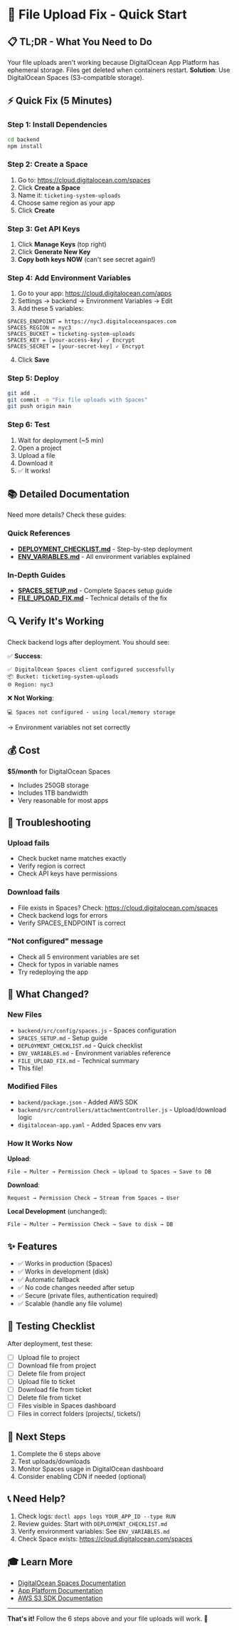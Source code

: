 # 🔧 File Upload Fix - Quick Start

## 📋 TL;DR - What You Need to Do

Your file uploads aren't working because DigitalOcean App Platform has ephemeral storage. Files get deleted when containers restart. **Solution**: Use DigitalOcean Spaces (S3-compatible storage).

## ⚡ Quick Fix (5 Minutes)

### Step 1: Install Dependencies
```bash
cd backend
npm install
```

### Step 2: Create a Space
1. Go to: https://cloud.digitalocean.com/spaces
2. Click **Create a Space**
3. Name it: `ticketing-system-uploads`
4. Choose same region as your app
5. Click **Create**

### Step 3: Get API Keys
1. Click **Manage Keys** (top right)
2. Click **Generate New Key**
3. **Copy both keys NOW** (can't see secret again!)

### Step 4: Add Environment Variables
1. Go to your app: https://cloud.digitalocean.com/apps
2. Settings → backend → Environment Variables → Edit
3. Add these 5 variables:

```
SPACES_ENDPOINT = https://nyc3.digitaloceanspaces.com
SPACES_REGION = nyc3
SPACES_BUCKET = ticketing-system-uploads
SPACES_KEY = [your-access-key] ✓ Encrypt
SPACES_SECRET = [your-secret-key] ✓ Encrypt
```

4. Click **Save**

### Step 5: Deploy
```bash
git add .
git commit -m "Fix file uploads with Spaces"
git push origin main
```

### Step 6: Test
1. Wait for deployment (~5 min)
2. Open a project
3. Upload a file
4. Download it
5. ✅ It works!

## 📚 Detailed Documentation

Need more details? Check these guides:

### Quick References
- **[DEPLOYMENT_CHECKLIST.md](DEPLOYMENT_CHECKLIST.md)** - Step-by-step deployment
- **[ENV_VARIABLES.md](ENV_VARIABLES.md)** - All environment variables explained

### In-Depth Guides
- **[SPACES_SETUP.md](SPACES_SETUP.md)** - Complete Spaces setup guide
- **[FILE_UPLOAD_FIX.md](FILE_UPLOAD_FIX.md)** - Technical details of the fix

## 🔍 Verify It's Working

Check backend logs after deployment. You should see:

✅ **Success**:
```
✅ DigitalOcean Spaces client configured successfully
📦 Bucket: ticketing-system-uploads
🌐 Region: nyc3
```

❌ **Not Working**:
```
💻 Spaces not configured - using local/memory storage
```
→ Environment variables not set correctly

## 💰 Cost

**$5/month** for DigitalOcean Spaces
- Includes 250GB storage
- Includes 1TB bandwidth
- Very reasonable for most apps

## 🐛 Troubleshooting

### Upload fails
- Check bucket name matches exactly
- Verify region is correct
- Check API keys have permissions

### Download fails
- File exists in Spaces? Check: https://cloud.digitalocean.com/spaces
- Check backend logs for errors
- Verify SPACES_ENDPOINT is correct

### "Not configured" message
- Check all 5 environment variables are set
- Check for typos in variable names
- Try redeploying the app

## 📁 What Changed?

### New Files
- `backend/src/config/spaces.js` - Spaces configuration
- `SPACES_SETUP.md` - Setup guide
- `DEPLOYMENT_CHECKLIST.md` - Quick checklist
- `ENV_VARIABLES.md` - Environment variables reference
- `FILE_UPLOAD_FIX.md` - Technical summary
- This file!

### Modified Files
- `backend/package.json` - Added AWS SDK
- `backend/src/controllers/attachmentController.js` - Upload/download logic
- `digitalocean-app.yaml` - Added Spaces env vars

### How It Works Now

**Upload**:
```
File → Multer → Permission Check → Upload to Spaces → Save to DB
```

**Download**:
```
Request → Permission Check → Stream from Spaces → User
```

**Local Development** (unchanged):
```
File → Multer → Permission Check → Save to disk → DB
```

## ✨ Features

- ✅ Works in production (Spaces)
- ✅ Works in development (disk)
- ✅ Automatic fallback
- ✅ No code changes needed after setup
- ✅ Secure (private files, authentication required)
- ✅ Scalable (handle any file volume)

## 🎯 Testing Checklist

After deployment, test these:

- [ ] Upload file to project
- [ ] Download file from project
- [ ] Delete file from project
- [ ] Upload file to ticket
- [ ] Download file from ticket
- [ ] Delete file from ticket
- [ ] Files visible in Spaces dashboard
- [ ] Files in correct folders (projects/, tickets/)

## 🚀 Next Steps

1. Complete the 6 steps above
2. Test uploads/downloads
3. Monitor Spaces usage in DigitalOcean dashboard
4. Consider enabling CDN if needed (optional)

## 📞 Need Help?

1. Check logs: `doctl apps logs YOUR_APP_ID --type RUN`
2. Review guides: Start with `DEPLOYMENT_CHECKLIST.md`
3. Verify environment variables: See `ENV_VARIABLES.md`
4. Check Space exists: https://cloud.digitalocean.com/spaces

## 🎓 Learn More

- [DigitalOcean Spaces Documentation](https://docs.digitalocean.com/products/spaces/)
- [App Platform Documentation](https://docs.digitalocean.com/products/app-platform/)
- [AWS S3 SDK Documentation](https://docs.aws.amazon.com/AWSJavaScriptSDK/v3/latest/clients/client-s3/)

---

**That's it!** Follow the 6 steps above and your file uploads will work. 🎉

